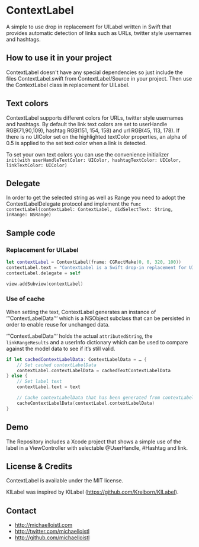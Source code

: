 # ContextLabel

A simple to use drop in replacement for UILabel written in Swift that provides automatic detection of links such as URLs, twitter style usernames and hashtags.

## How to use it in your project
ContextLabel doesn't have any special dependencies so just include the files ContextLabel.swift from ContextLabel/Source in your project. Then use the ContextLabel class in replacement for UILabel.

## Text colors
ContextLabel supports different colors for URLs, twitter style usernames and hashtags. By default the link text colors are set to userHandle RGB(71,90,109), hashtag RGB(151, 154, 158) and url RGB(45, 113, 178). If there is no UIColor set on the highlighted  textColor properties, an alpha of 0.5 is applied to the set text color when a link is detected.

To set your own text colors you can use the convenience initializer ```init(with userHandleTextColor: UIColor, hashtagTextColor: UIColor, linkTextColor: UIColor)```

## Delegate
In order to get the selected string as well as Range you need to adopt the ContextLabelDelegate protocol and implement the ```func contextLabel(contextLabel: ContextLabel, didSelectText: String, inRange: NSRange)```

## Sample code

### Replacement for UILabel
``` swift
let contextLabel = ContextLabel(frame: CGRectMake(0, 0, 320, 100))
contextLabel.text = "ContextLabel is a Swift drop-in replacement for UILabel that supports selectable @UserHandle, #Hashtags and links https://github.com/michaelloistl/ContextLabel"
contextLabel.delegate = self

view.addSubview(contextLabel)
```

### Use of cache
When setting the text, ContextLabel generates an instance of ‘’’ContextLabelData’’’ which is a NSObject subclass that can be persisted in order to enable reuse for unchanged data.

‘’’ContextLabelData’’’ holds the actual ```attributedString```, the ```linkRangeResults``` and a userInfo dictionary which can be used to compare against the model data to see if it’s still valid.

``` swift
if let cachedContextLabelData: ContextLabelData = … {
	// Set cached contextLabelData
	contextLabel.contextLabelData = cachedTextContextLabelData
} else {
	// Set label text
	contextLabel.text = text

	// Cache contextLabelData that has been generated from contextLabel
	cacheContextLabelData(contextLabel.contextLabelData)
}          
```

## Demo
The Repository includes a Xcode project that shows a simple use of the label in a ViewController with selectable @UserHandle, #Hashtag and link.

## License & Credits
ContextLabel is available under the MIT license.

KILabel was inspired by KILabel (https://github.com/Krelborn/KILabel).

## Contact
- http://michaelloistl.com
- http://twitter.com/michaelloistl
- http://github.com/michaelloistl

